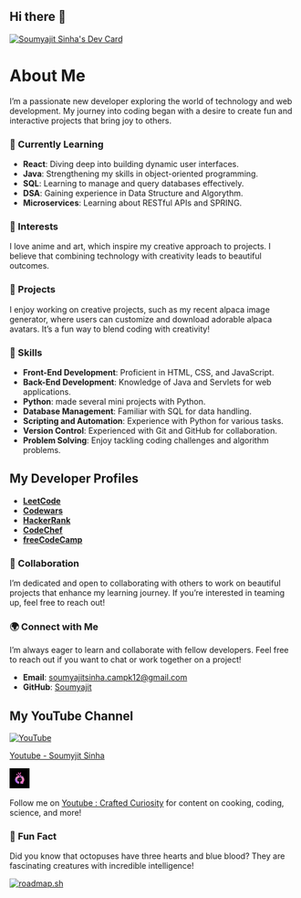 ## Hi there 👋

<!--
**Soumyajit-siliguri/Soumyajit-siliguri** is a ✨ _special_ ✨ repository because its `README.md` (this file) appears on your GitHub profile.

Here are some ideas to get you started:

- 🔭 I’m currently working on ...
- 🌱 I’m currently learning ...
- 👯 I’m looking to collaborate on ...
- 🤔 I’m looking for help with ...
- 💬 Ask me about ...
- 📫 How to reach me: ...
- 😄 Pronouns: ...
- ⚡ Fun fact: ...
-->
<a href="https://app.daily.dev/soumyajitsinha"><img src="https://api.daily.dev/devcards/v2/5bwFOW12A5yJFw07gJIVV.png?type=default&r=ftg" width="250" alt="Soumyajit Sinha's Dev Card"/></a>
# About Me

I’m a passionate new developer exploring the world of technology and web development. My journey into coding began with a desire to create fun and interactive projects that bring joy to others.

### 🌱 Currently Learning
- **React**: Diving deep into building dynamic user interfaces.
- **Java**: Strengthening my skills in object-oriented programming.
- **SQL**: Learning to manage and query databases effectively.
- **DSA**: Gaining experience in Data Structure and Algorythm.
- **Microservices**: Learning about RESTful APIs and SPRING.


### 🎨 Interests
I love anime and art, which inspire my creative approach to projects. I believe that combining technology with creativity leads to beautiful outcomes.

### 🚀 Projects
I enjoy working on creative projects, such as my recent alpaca image generator, where users can customize and download adorable alpaca avatars. It’s a fun way to blend coding with creativity!

### 💼 Skills
- **Front-End Development**: Proficient in HTML, CSS, and JavaScript.
- **Back-End Development**: Knowledge of Java and Servlets for web applications.
- **Python**: made several mini projects with Python.
- **Database Management**: Familiar with SQL for data handling.
- **Scripting and Automation**: Experience with Python for various tasks.
- **Version Control**: Experienced with Git and GitHub for collaboration.
- **Problem Solving**: Enjoy tackling coding challenges and algorithm problems.

## My Developer Profiles

- **[LeetCode ](https://leetcode.com/soumyajitsinha088)**
- **[Codewars ](https://www.codewars.com/users/ssinha_slg143)**
- **[HackerRank ](https://www.hackerrank.com/profile/soumyajitsinha01)**
- **[CodeChef ](https://www.codechef.com/users/grace_card_09)**
- **[freeCodeCamp ](https://www.freecodecamp.org/soumyajitsinha)**


### 🤝 Collaboration
I’m dedicated and open to collaborating with others to work on beautiful projects that enhance my learning journey. If you’re interested in teaming up, feel free to reach out!

### 🌍 Connect with Me
I’m always eager to learn and collaborate with fellow developers. Feel free to reach out if you want to chat or work together on a project!

- **Email**: [soumyajitsinha.campk12@gmail.com](mailto:soumyajitsinha.campk12@gmail.com)
- **GitHub**: [Soumyajit](https://github.com/Soumyajit-siliguri)

## My YouTube Channel

<a href="https://www.youtube.com/channel/UC-FUdTWnuYJ9rxLVDSsuaNA">
    <img src="https://upload.wikimedia.org/wikipedia/commons/4/42/YouTube_icon_%282013-2017%29.png" alt="YouTube" width="24" height="24">
    <p>Youtube - Soumyjit Sinha</p> 
</a>



<img src="https://github.com/Soumyajit-siliguri/Soumyajit-siliguri/blob/main/images/logo/Crafted_Curiosity.png" alt="Crafted Curiosity Logo" width="35" height="35">

Follow me on [Youtube : Crafted Curiosity](https://www.youtube.com/channel/UC-FUdTWnuYJ9rxLVDSsuaNA) for content on cooking, coding, science, and more!






### 🎉 Fun Fact
Did you know that octopuses have three hearts and blue blood? They are fascinating creatures with incredible intelligence!


<a href="https://roadmap.sh"><img src="https://roadmap.sh/card/wide/6532a292b5d7a4eb01eb4b40?variant=dark" alt="roadmap.sh"/></a>

